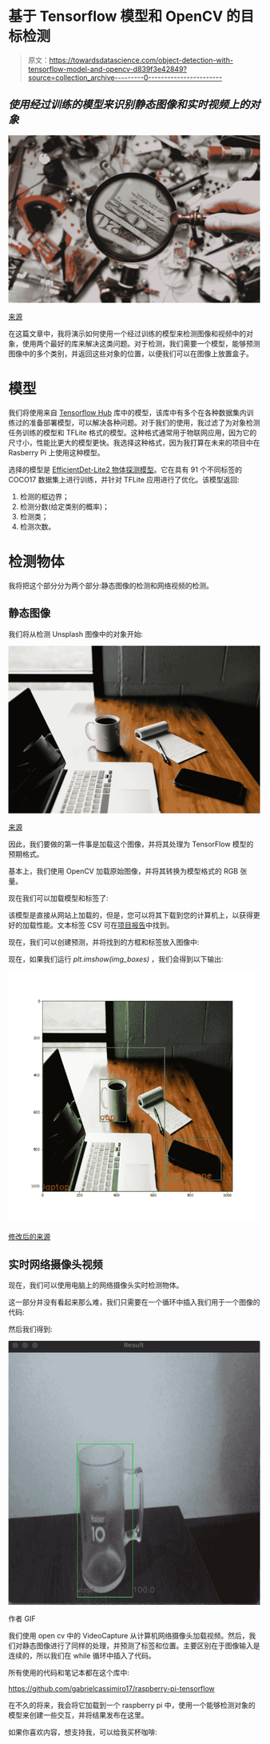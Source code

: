 # 基于 Tensorflow 模型和 OpenCV 的目标检测

> 原文：<https://towardsdatascience.com/object-detection-with-tensorflow-model-and-opencv-d839f3e42849?source=collection_archive---------0----------------------->

## *使用经过训练的模型来识别静态图像和实时视频上的对象*

![](img/296ee11f0a2dcb651ea9b7c6ad8f4fe1.png)

[来源](https://www.pexels.com/photo/close-up-photography-of-magnifying-glass-906055/)

在这篇文章中，我将演示如何使用一个经过训练的模型来检测图像和视频中的对象，使用两个最好的库来解决这类问题。对于检测，我们需要一个模型，能够预测图像中的多个类别，并返回这些对象的位置，以便我们可以在图像上放置盒子。

# 模型

我们将使用来自 [Tensorflow Hub](https://tfhub.dev/) 库中的模型，该库中有多个在各种数据集内训练过的准备部署模型，可以解决各种问题。对于我们的使用，我过滤了为对象检测任务训练的模型和 TFLite 格式的模型。这种格式通常用于物联网应用，因为它的尺寸小，性能比更大的模型更快。我选择这种格式，因为我打算在未来的项目中在 Rasberry Pi 上使用这种模型。

选择的模型是 [EfficientDet-Lite2 物体探测模型](https://tfhub.dev/tensorflow/efficientdet/lite2/detection/1)。它在具有 91 个不同标签的 COCO17 数据集上进行训练，并针对 TFLite 应用进行了优化。该模型返回:

1.  检测的框边界；
2.  检测分数(给定类别的概率)；
3.  检测类；
4.  检测次数。

# 检测物体

我将把这个部分分为两个部分:静态图像的检测和网络视频的检测。

## 静态图像

我们将从检测 Unsplash 图像中的对象开始:

![](img/76eefadb720ee3fda0876c6e7aa2e128.png)

[来源](https://unsplash.com/photos/cckf4TsHAuw)

因此，我们要做的第一件事是加载这个图像，并将其处理为 TensorFlow 模型的预期格式。

基本上，我们使用 OpenCV 加载原始图像，并将其转换为模型格式的 RGB 张量。

现在我们可以加载模型和标签了:

该模型是直接从网站上加载的，但是，您可以将其下载到您的计算机上，以获得更好的加载性能。文本标签 CSV 可在[项目报告](https://github.com/gabrielcassimiro17/raspberry-pi-tensorflow)中找到。

现在，我们可以创建预测，并将找到的方框和标签放入图像中:

现在，如果我们运行 *plt.imshow(img_boxes)* ，我们会得到以下输出:

![](img/f6eeb0325213b3ba78747b8dd8e3fd1c.png)

[修改后的来源](https://unsplash.com/photos/cckf4TsHAuw)

## 实时网络摄像头视频

现在，我们可以使用电脑上的网络摄像头实时检测物体。

这一部分并没有看起来那么难，我们只需要在一个循环中插入我们用于一个图像的代码:

然后我们得到:

![](img/181c0eeb041fef875b103cdc6366164b.png)

作者 GIF

我们使用 open cv 中的 VideoCapture 从计算机网络摄像头加载视频。然后，我们对静态图像进行了同样的处理，并预测了标签和位置。主要区别在于图像输入是连续的，所以我们在 while 循环中插入了代码。

所有使用的代码和笔记本都在这个库中:

<https://github.com/gabrielcassimiro17/raspberry-pi-tensorflow>  

在不久的将来，我会将它加载到一个 raspberry pi 中，使用一个能够检测对象的模型来创建一些交互，并将结果发布在这里。

如果你喜欢内容，想支持我，可以给我买杯咖啡:

 